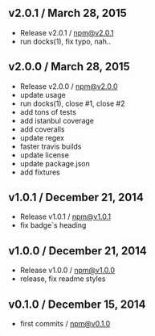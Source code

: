 

## v2.0.1 / March 28, 2015
- Release v2.0.1 / npm@v2.0.1
- run docks(1), fix typo, nah..

## v2.0.0 / March 28, 2015
- Release v2.0.0 / npm@v2.0.0
- update usage
- run docks(1), close #1, close #2
- add tons of tests
- add istanbul coverage
- add coveralls
- update regex
- faster travis builds
- update license
- update package.json
- add fixtures

## v1.0.1 / December 21, 2014
- Release v1.0.1 / npm@v1.0.1
- fix badge`s heading

## v1.0.0 / December 21, 2014
- Release v1.0.0 / npm@v1.0.0
- release, fix readme styles

## v0.1.0 / December 15, 2014
- first commits / npm@v0.1.0